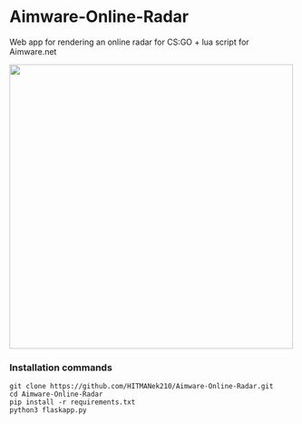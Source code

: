 
# Aimware-Online-Radar
Web app for rendering an online radar for CS:GO + lua script for Aimware.net


<img src="https://user-images.githubusercontent.com/62262011/196010163-ea4e235b-fd92-4a2f-bd2a-5d7ddda31f03.jpg" width=500 height=500>

### Installation commands

    git clone https://github.com/HITMANek210/Aimware-Online-Radar.git
    cd Aimware-Online-Radar
    pip install -r requirements.txt
    python3 flaskapp.py
